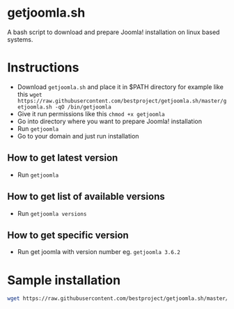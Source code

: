 # getjoomla.sh
A bash script to download and prepare Joomla! installation on linux based systems.

# Instructions
- Download `getjoomla.sh` and place it in $PATH directory for example like this `wget https://raw.githubusercontent.com/bestproject/getjoomla.sh/master/getjoomla.sh -qO /bin/getjoomla`
- Give it run permissions like this `chmod +x getjoomla`
- Go into directory where you want to prepare Joomla! installation
- Run `getjoomla`
- Go to your domain and just run installation
 
## How to get latest version
- Run `getjoomla`
 
## How to get list of available versions
- Run `getjoomla versions`

## How to get specific version
- Run get joomla with version number  eg. `getjoomla 3.6.2`

# Sample installation
```bash
wget https://raw.githubusercontent.com/bestproject/getjoomla.sh/master/getjoomla.sh -qO /bin/getjoomla && chmod +x /bin/getjoomla
```
